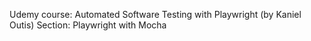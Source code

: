 Udemy course: Automated Software Testing with Playwright (by Kaniel Outis) Section: Playwright with Mocha